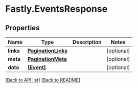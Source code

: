 # Fastly.EventsResponse

## Properties

Name | Type | Description | Notes
------------ | ------------- | ------------- | -------------
**links** | [**PaginationLinks**](PaginationLinks.md) |  | [optional] 
**meta** | [**PaginationMeta**](PaginationMeta.md) |  | [optional] 
**data** | [**[Event]**](Event.md) |  | [optional] 


[[Back to API list]](../../README.md#endpoints) [[Back to README]](../../README.md)
